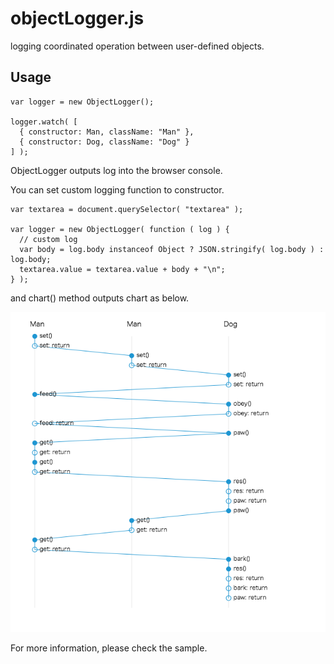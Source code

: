# objectLogger.js
logging coordinated operation between user-defined objects.

## Usage

    var logger = new ObjectLogger();

    logger.watch( [ 
      { constructor: Man, className: "Man" },
      { constructor: Dog, className: "Dog" }
    ] );

ObjectLogger outputs log into the browser console.

You can set custom logging function to constructor.

    var textarea = document.querySelector( "textarea" );

    var logger = new ObjectLogger( function ( log ) {
      // custom log
      var body = log.body instanceof Object ? JSON.stringify( log.body ) : log.body;
      textarea.value = textarea.value + body + "\n";
    } );

and chart() method outputs chart as below.

<p>
<img src="https://raw.githubusercontent.com/takahashihideki-git/objectLogger.js/master/sample/screenshot-chart.png">
</p>

For more information, please check the sample.
